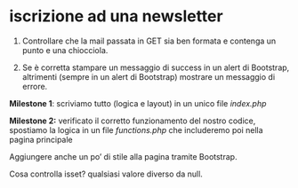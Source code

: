 # iscrizione ad una newsletter

1. Controllare che la mail passata in GET sia ben formata e contenga un punto e una chiocciola.

2. Se è corretta stampare un messaggio di success in un alert di Bootstrap, altrimenti (sempre in un alert di Bootstrap) mostrare un messaggio di errore.

**Milestone 1**:
scriviamo tutto (logica e layout) in un unico file *index.php*

**Milestone 2:**
verificato il corretto funzionamento del nostro codice, spostiamo la logica in un file *functions.php* che includeremo poi nella pagina principale

Aggiungere anche un po’ di stile alla pagina tramite Bootstrap.

Cosa controlla isset?
qualsiasi valore diverso da null.
